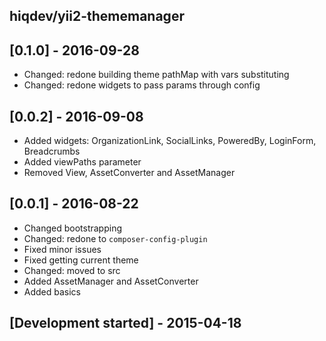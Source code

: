 hiqdev/yii2-thememanager
------------------------

## [0.1.0] - 2016-09-28

- Changed: redone building theme pathMap with vars substituting
- Changed: redone widgets to pass params through config

## [0.0.2] - 2016-09-08

- Added widgets: OrganizationLink, SocialLinks, PoweredBy, LoginForm, Breadcrumbs
- Added viewPaths parameter
- Removed View, AssetConverter and AssetManager

## [0.0.1] - 2016-08-22

- Changed bootstrapping
- Changed: redone to `composer-config-plugin`
- Fixed minor issues
- Fixed getting current theme
- Changed: moved to src
- Added AssetManager and AssetConverter
- Added basics

## [Development started] - 2015-04-18
